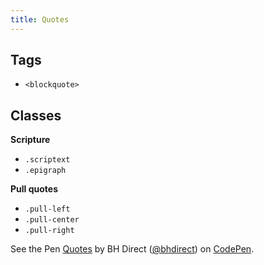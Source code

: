 ```yaml
---
title: Quotes
---
```

## Tags

* `<blockquote>`

## Classes

**Scripture**

* `.scriptext`
* `.epigraph`

**Pull quotes**

* `.pull-left`
* `.pull-center`
* `.pull-right`

<p data-height="1608" data-theme-id="28900" data-slug-hash="2b06a51fbd19fcc11a0b108b84b60c45" data-default-tab="html,result" data-user="bhdirect" data-embed-version="2" data-pen-title="Quotes" class="codepen">See the Pen <a href="https://codepen.io/bhdirect/pen/2b06a51fbd19fcc11a0b108b84b60c45/">Quotes</a> by BH Direct (<a href="https://codepen.io/bhdirect">@bhdirect</a>) on <a href="https://codepen.io">CodePen</a>.</p>
<script async src="https://production-assets.codepen.io/assets/embed/ei.js"></script>
